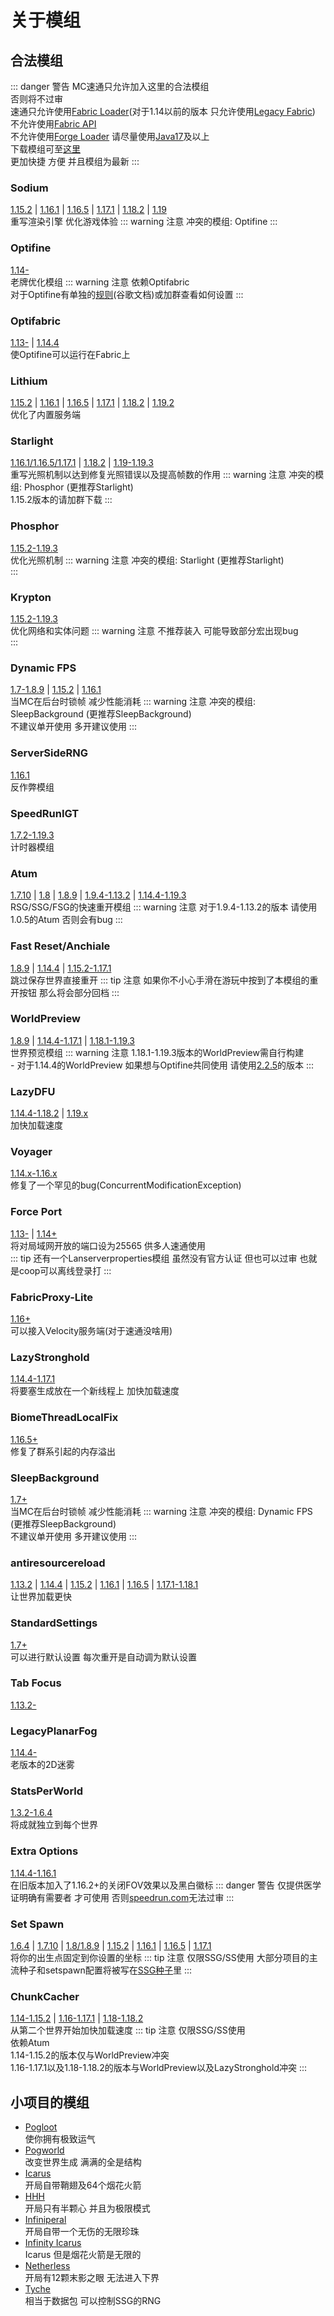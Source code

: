 # 关于模组
## 合法模组
::: danger 警告
MC速通只允许加入这里的合法模组   
否则将不过审   
速通只允许使用[Fabric Loader](https://fabricmc.net/)(对于1.14以前的版本 只允许使用[Legacy Fabric](https://legacyfabric.net/))   
不允许使用[Fabric API](https://modrinth.com/mod/fabric-api)   
不允许使用[Forge Loader](https://files.minecraftforge.net/net/minecraftforge/forge/)
请尽量使用[Java17](https://www.oracle.com/java/technologies/javase/jdk17-archive-downloads.html)及以上   
下载模组可至[这里](https://redlime.github.io/MCSRMods)   
更加快捷 方便 并且模组为最新
:::
### Sodium
[1.15.2](https://github.com/Minecraft-Java-Edition-Speedrunning/mcsr-sodium-1.15.2/releases) | 
 [1.16.1](https://github.com/Minecraft-Java-Edition-Speedrunning/mcsr-sodium-1.16.1/releases) |
 [1.16.5](https://github.com/Minecraft-Java-Edition-Speedrunning/mcsr-sodium-1.16.5/releases) |
 [1.17.1](https://github.com/Minecraft-Java-Edition-Speedrunning/mcsr-sodium-1.17.1/releases) |
 [1.18.2](https://github.com/Minecraft-Java-Edition-Speedrunning/mcsr-sodium-1.18.2/releases) |
[1.19](https://github.com/Minecraft-Java-Edition-Speedrunning/mcsr-sodium-1.19/releases)   
        重写渲染引擎 优化游戏体验
  ::: warning 注意
  冲突的模组: Optifine
  :::

### Optifine
[1.14-](https://optifine.net/downloads)   
  老牌优化模组
  ::: warning 注意
    依赖Optifabric   
    对于Optifine有单独的[规则](http://bombch.us/DOOK)(谷歌文档)或加群查看如何设置
  :::

### Optifabric
[1.13-](https://github.com/RedLime/OptiFabric-Pre1.14/releases) | 
[1.14.4](https://github.com/Sjouwer/OptiFabric-1.14.4-Updated/releases)   
  使Optifine可以运行在Fabric上
### Lithium
[1.15.2](https://www.curseforge.com/minecraft/mc-mods/lithium/files/2904300) |
[1.16.1](https://github.com/mrmangohands/lithium-fabric/releases) |
[1.16.5](https://modrinth.com/mod/lithium/version/rvsW1zhb) |
[1.17.1](https://modrinth.com/mod/lithium/version/mc1.17.1-0.7.5) |
[1.18.2](https://modrinth.com/mod/lithium/version/mc1.18.2-0.10.2) |
[1.19.2](https://modrinth.com/mod/lithium/version/mc1.19.2-0.10.2)   
  优化了内置服务端

### Starlight
[1.16.1/1.16.5/1.17.1](https://github.com/PaperMC/Starlight/releases) |
[1.18.2](https://modrinth.com/mod/starlight/version/4ew9whL8) |
[1.19-1.19.3](https://modrinth.com/mod/starlight/version/1.1.1%2B1.19)   
  重写光照机制以达到修复光照错误以及提高帧数的作用
      ::: warning 注意
      冲突的模组: Phosphor (更推荐Starlight)   
      1.15.2版本的请加群下载
      :::

### Phosphor
[1.15.2-1.19.3](https://github.com/CaffeineMC/phosphor-fabric/releases)   
  优化光照机制
      ::: warning 注意
      冲突的模组: Starlight (更推荐Starlight)   
      :::

### Krypton
[1.15.2-1.19.3](https://github.com/mrmangohands/krypton/releases)    
  优化网络和实体问题
      ::: warning 注意
      不推荐装入 可能导致部分宏出现bug   
      :::
### Dynamic FPS
[1.7-1.8.9](https://github.com/RedLime/Pre1.9-Dynamic-FPS/releases/tag/1.0.1) |
[1.15.2](https://cdn.discordapp.com/attachments/816880312415027280/926260415900561408/dynamic-fps-2.0.4-but-different.jar) |
[1.16.1](https://cdn.discordapp.com/attachments/830250875376107542/880559489735086100/dynamic-menu-fps-0.1.jar)   
  当MC在后台时锁帧 减少性能消耗
      ::: warning 注意
      冲突的模组: SleepBackground (更推荐SleepBackground)   
      不建议单开使用 多开建议使用
      :::

### ServerSideRNG
[1.16.1](https://github.com/Minecraft-Java-Edition-Speedrunning/mcsr-serversiderng-1.16.1/releases)   
  反作弊模组

### SpeedRunIGT
[1.7.2-1.19.3](https://redlime.github.io/SpeedRunIGT/)   
  计时器模组

### Atum
[1.7.10](https://github.com/Minecraft-Java-Edition-Speedrunning/mcsr-atum-1.7.10/releases) |
[1.8](https://github.com/Minecraft-Java-Edition-Speedrunning/mcsr-atum-1.8/releases) |
[1.8.9](https://github.com/Minecraft-Java-Edition-Speedrunning/mcsr-atum-1.8.9/releases) |
[1.9.4-1.13.2](https://github.com/VoidXWalker/Atum/releases/tag/v1.0.5) |
[1.14.4-1.19.3](https://modrinth.com/mod/atum)   
  RSG/SSG/FSG的快速重开模组
  ::: warning 注意
  对于1.9.4-1.13.2的版本 请使用1.0.5的Atum 否则会有bug
  :::

### Fast Reset/Anchiale
[1.8.9](https://github.com/VoidXWalker/Anchiale/releases) |
[1.14.4](https://github.com/marinersfan824/FastReset/releases/tag/1.14.4) |
[1.15.2-1.17.1](https://github.com/jan-leila/FastReset/releases/)    
  跳过保存世界直接重开
  ::: tip 注意
  如果你不小心手滑在游玩中按到了本模组的重开按钮 那么将会部分回档
  :::

### WorldPreview
[1.8.9](https://github.com/Minecraft-Java-Edition-Speedrunning/mcsr-worldpreview-1.8.9/releases) |
[1.14.4-1.17.1](https://modrinth.com/mod/worldpreview) |
[1.18.1-1.19.3](https://github.com/VoidXWalker/WorldPreview)   
  世界预览模组
  ::: warning 注意
  1.18.1-1.19.3版本的WorldPreview需自行构建   
    - 对于1.14.4的WorldPreview 如果想与Optifine共同使用 请使用[2.2.5](https://github.com/VoidXWalker/WorldPreview/releases/tag/v2.2.5)的版本
  :::

### LazyDFU
[1.14.4-1.18.2](https://modrinth.com/mod/lazydfu/version/C6e265zK) |
[1.19.x](https://modrinth.com/mod/lazydfu/version/0.1.3)   
  加快加载速度

### Voyager
[1.14.x-1.16.x](https://github.com/modmuss50/Voyager/releases/tag/1.0.0)      
  修复了一个罕见的bug(ConcurrentModificationException)

### Force Port
[1.13-](https://github.com/marinersfan824/Force-Port-Mod/releases) |
[1.14+](https://github.com/DuncanRuns/Force-Port-Mod/releases)   
  将对局域网开放的端口设为25565 供多人速通使用   
::: tip 
还有一个Lanserverproperties模组 虽然没有官方认证 但也可以过审 也就是coop可以离线登录打
:::
### FabricProxy-Lite
[1.16+](https://modrinth.com/mod/fabricproxy-lite/versions)   
  可以接入Velocity服务端(对于速通没啥用)

### LazyStronghold
[1.14.4-1.17.1](https://github.com/Gregor0410/LazyStronghold/releases)   
  将要塞生成放在一个新线程上 加快加载速度

### BiomeThreadLocalFix
[1.16.5+](https://github.com/RedLime/BiomeThreadLocalFix/releases)    
  修复了群系引起的内存溢出

### SleepBackground
[1.7+](https://github.com/RedLime/SleepBackground/releases)   
      当MC在后台时锁帧 减少性能消耗
      ::: warning 注意
      冲突的模组: Dynamic FPS (更推荐SleepBackground)   
      不建议单开使用 多开建议使用
      :::

### antiresourcereload
[1.13.2](https://github.com/Minecraft-Java-Edition-Speedrunning/mcsr-antiresourcereload-1.13.2/releases) |
[1.14.4](https://github.com/Minecraft-Java-Edition-Speedrunning/mcsr-antiresourcereload-1.14.4/releases) |
[1.15.2](https://github.com/Minecraft-Java-Edition-Speedrunning/mcsr-antiresourcereload-1.15.2/releases) |
[1.16.1](https://github.com/Minecraft-Java-Edition-Speedrunning/mcsr-antiresourcereload-1.16.1/releases) |
[1.16.5](https://github.com/Minecraft-Java-Edition-Speedrunning/mcsr-antiresourcereload-1.16.5/releases) |
[1.17.1-1.18.1](https://github.com/Minecraft-Java-Edition-Speedrunning/mcsr-antiresourcereload-1.17.1-1.18.1/releases)   
  让世界加载更快

### StandardSettings
[1.7+](https://github.com/KingContaria/StandardSettings/releases/tag/v1.2.2)   
  可以进行默认设置 每次重开是自动调为默认设置

### Tab Focus
[1.13.2-](https://github.com/RedLime/TabFocus/releases)   

### LegacyPlanarFog
[1.14.4-](https://github.com/RedLime/LegacyPlanarFog/releases)   
  老版本的2D迷雾

### StatsPerWorld
[1.3.2-1.6.4](https://github.com/RedLime/StatsPerWorld/releases)   
  将成就独立到每个世界

### Extra Options
[1.14.4-1.16.1](https://github.com/VoidXWalker/extra-options/releases)   
  在旧版本加入了1.16.2+的关闭FOV效果以及黑白徽标
  ::: danger 警告
  仅提供医学证明确有需要者 才可使用 否则[speedrun.com](https://www.speedrun.com)无法过审
  :::

### Set Spawn
[1.6.4](https://github.com/Minecraft-Java-Edition-Speedrunning/mcsr-set-spawn-1.6.4/releases) |
[1.7.10](https://github.com/Minecraft-Java-Edition-Speedrunning/mcsr-set-spawn-1.7.10/releases) |
[1.8/1.8.9](https://github.com/Minecraft-Java-Edition-Speedrunning/mcsr-set-spawn-1.8-1.8.9/releases) |
[1.15.2](https://github.com/Minecraft-Java-Edition-Speedrunning/mcsr-set-spawn-1.15.2/releases) |
[1.16.1](https://github.com/Minecraft-Java-Edition-Speedrunning/mcsr-set-spawn-1.16.1/releases) |
[1.16.5](https://github.com/Minecraft-Java-Edition-Speedrunning/mcsr-set-spawn-1.16.5/releases) |
[1.17.1](https://github.com/Minecraft-Java-Edition-Speedrunning/mcsr-set-spawn-1.17.1/releases)   
  将你的出生点固定到你设置的坐标
  ::: tip 注意
  仅限SSG/SS使用 大部分项目的主流种子和setspawn配置将被写在[SSG种子](ssgseeds.md)里
  :::

### ChunkCacher
[1.14-1.15.2](https://github.com/Minecraft-Java-Edition-Speedrunning/mcsr-chunkcacher-1.14-1.15.2/releases) |
[1.16-1.17.1](https://github.com/Minecraft-Java-Edition-Speedrunning/mcsr-chunkcacher-1.16-1.17.1/releases) |
[1.18-1.18.2](https://github.com/Minecraft-Java-Edition-Speedrunning/mcsr-chunkcacher-1.18-1.18.2/releases)   
  从第二个世界开始加快加载速度
  ::: tip 注意
  仅限SSG/SS使用   
  依赖Atum   
  1.14-1.15.2的版本仅与WorldPreview冲突   
  1.16-1.17.1以及1.18-1.18.2的版本与WorldPreview以及LazyStronghold冲突
  :::

## 小项目的模组
- [Pogloot]( https://github.com/AbyssStudios/PogLoot)   
使你拥有极致运气
- [Pogworld](https://github.com/QuesiaSR/pogworld)   
改变世界生成 满满的全是结构
- [Icarus](https://github.com/DuncanRuns/Icarus-Mod)   
开局自带鞘翅及64个烟花火箭
- [HHH](https://github.com/DuncanRuns/HalfHeartHardcore-Mod)   
开局只有半颗心 并且为极限模式
- [Infiniperal](https://github.com/DuncanRuns/InfiniPearl)   
开局自带一个无伤的无限珍珠
- [Infinity Icarus](https://github.com/VoidXWalker/infinity-icarus)   
Icarus 但是烟花火箭是无限的
- [Netherless](https://github.com/QuesiaSR/netherless)   
开局有12颗末影之眼 无法进入下界
- [Tyche](https://github.com/VoidXWalker/tyche)   
相当于数据包 可以控制SSG的RNG
